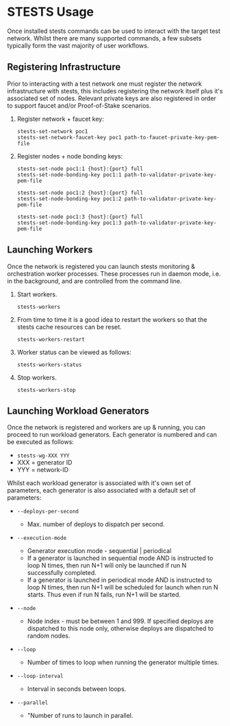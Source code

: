 # STESTS Usage

Once installed stests commands can be used to interact with the target test network.  Whilst there are many supported commands, a few subsets typically form the vast majority of user workflows.  

## Registering Infrastructure

Prior to interacting with a test network one must register the network infrastructure with stests, this includes registering the network itself plus it's associated set of nodes.  Relevant private keys are also registered in order to support faucet and/or Proof-of-Stake scenarios.

1.  Register network + faucet key:

    ```
    stests-set-network poc1
    stests-set-network-faucet-key poc1 path-to-faucet-private-key-pem-file
    ```

2.  Register nodes + node bonding keys:

    ```
    stests-set-node poc1:1 {host}:{port} full
    stests-set-node-bonding-key poc1:1 path-to-validator-private-key-pem-file

    stests-set-node poc1:2 {host}:{port} full
    stests-set-node-bonding-key poc1:2 path-to-validator-private-key-pem-file

    stests-set-node poc1:3 {host}:{port} full
    stests-set-node-bonding-key poc1:3 path-to-validator-private-key-pem-file
    ```

## Launching Workers

Once the network is registered you can launch stests monitoring & orchestration worker processes.  These processes run in daemon mode, i.e. in the background, and are controlled from the command line.

1.  Start workers.

	```
	stests-workers
	```

2.  From time to time it is a good idea to restart the workers so that the stests cache resources can be reset.

	```
	stests-workers-restart
	```

3.  Worker status can be viewed as follows:

	```
	stests-workers-status
	```

4.  Stop workers.

	```
	stests-workers-stop
	```

## Launching Workload Generators

Once the network is registered and workers are up & running, you can proceed to run workload generators.  Each generator is numbered and can be executed as follows:

- `stests-wg-XXX YYY` 
- XXX = generator ID
- YYY = network-ID

Whilst each workload generator is associated with it's own set of parameters, each generator is also associated with a default set of parameters:

- `--deploys-per-second`
	- Max. number of deploys to dispatch per second.

- `--execution-mode`
	- Generator execution mode - sequential | periodical
	- If a generator is launched in sequential mode AND is instructed to loop N times, then run N+1 will only be launched if run N successfully completed.
	- If a generator is launched in periodical mode AND is instructed to loop N times, then run N+1 will be scheduled for launch when run N starts.  Thus even if run N fails, run N+1 will be started.

- `--node`
	- Node index - must be between 1 and 999. If specified deploys are dispatched to this node only, otherwise deploys are dispatched to random nodes.

- `--loop`
	- Number of times to loop when running the generator multiple times.

- `--loop-interval`
	- Interval in seconds between loops.

- `--parallel`
	- "Number of runs to launch in parallel.
